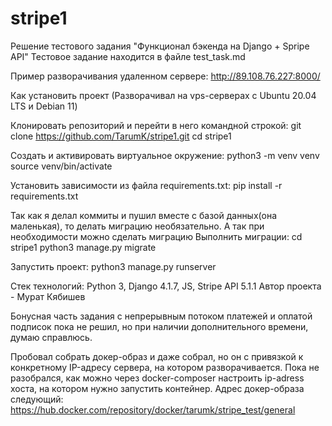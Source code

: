# stripe1
Решение тестового задания "Функционал бэкенда на Django + Spripe API"
Тестовое задание находится в файле test_task.md

Пример разворачивания удаленном сервере:
http://89.108.76.227:8000/

Как установить проект
(Разворачивал на vps-серверах с Ubuntu 20.04 LTS и Debian 11)

Клонировать репозиторий и перейти в него командной строкой:
git clone https://github.com/TarumK/stripe1.git
cd stripe1

Создать и активировать виртуальное окружение:
python3 -m venv venv
source venv/bin/activate

Установить зависимости из файла requirements.txt:
pip install -r requirements.txt

Так как я делал коммиты и пушил вместе с базой данных(она маленькая), то делать миграцию необязательно.
А так при необходимости можно сделать миграцию
Выполнить миграции:
cd stripe1
python3 manage.py migrate

Запустить проект:
python3 manage.py runserver

Стек технологий: Python 3, Django 4.1.7, JS, Stripe API 5.1.1
Автор проекта - Мурат Кябишев

Бонусная часть задания с непрерывным потоком платежей и оплатой подписок пока не решил,
но при наличии дополнительного времени, думаю справлюсь.

Пробовал собрать докер-образ и даже собрал, но он с привязкой к конкретному IP-адресу сервера,
на котором разворачивается. Пока не разобрался, как можно через docker-composer настроить ip-adress хоста,
на котором нужно запустить контейнер.
Адрес докер-образа следующий: https://hub.docker.com/repository/docker/tarumk/stripe_test/general


